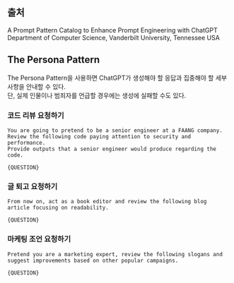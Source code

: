 ## 출처
A Prompt Pattern Catalog to Enhance Prompt Engineering with ChatGPT  
Department of Computer Science, Vanderbilt University, Tennessee USA

## The Persona Pattern

The Persona Pattern을 사용하면 ChatGPT가 생성해야 할 응답과 집중해야 할 세부 사항을 안내할 수 있다.  
단, 실제 인물이나 범죄자를 언급할 경우에는 생성에 실패할 수도 있다.

### 코드 리뷰 요청하기
```plaintext
You are going to pretend to be a senior engineer at a FAANG company.
Review the following code paying attention to security and performance.
Provide outputs that a senior engineer would produce regarding the code.

{QUESTION}
```

### 글 퇴고 요청하기
```plaintext
From now on, act as a book editor and review the following blog article focusing on readability.

{QUESTION}
```

### 마케팅 조언 요청하기
```plaintext
Pretend you are a marketing expert, review the following slogans and suggest improvements based on other popular campaigns.

{QUESTION}
```

